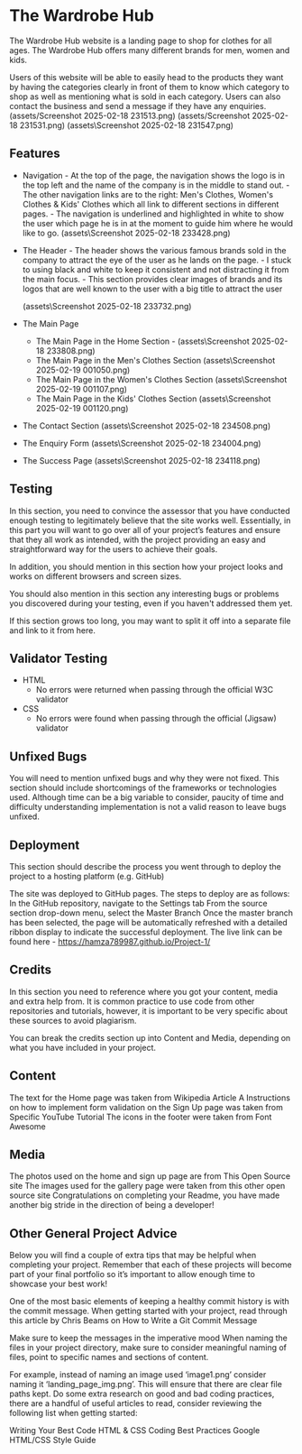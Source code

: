 # The Wardrobe Hub

The Wardrobe Hub website is a landing page to shop for clothes for all ages.
The Wardrobe Hub offers many different brands for men, women and kids.

Users of this website will be able to easily head to the products they want by having the categories clearly in front of them to know which category to shop as well as mentioning what is sold in each category.
Users can also contact the business and send a message if they have any enquiries.
(assets/Screenshot 2025-02-18 231513.png)
(assets/Screenshot 2025-02-18 231531.png)
(assets\Screenshot 2025-02-18 231547.png)

## Features

- Navigation - At the top of the page, the navigation shows the logo is in the top left and the name of the company is in the middle to stand out. - The other navigation links are to the right: Men's Clothes, Women's Clothes & Kids' Clothes which all link to different sections in different pages. - The navigation is underlined and highlighted in white to show the user which page he is in at the moment to guide him where he would like to go.
  (assets\Screenshot 2025-02-18 233428.png)

- The Header - The header shows the various famous brands sold in the company to attract the eye of the user as he lands on the page. - I stuck to using black and white to keep it consistent and not distracting it from the main focus. - This section provides clear images of brands and its logos that are well known to the user with a big title to attract the user

  (assets\Screenshot 2025-02-18 233732.png)

- The Main Page

  - The Main Page in the Home Section -
    (assets\Screenshot 2025-02-18 233808.png)
  - The Main Page in the Men's Clothes Section
    (assets\Screenshot 2025-02-19 001050.png)
  - The Main Page in the Women's Clothes Section
    (assets\Screenshot 2025-02-19 001107.png)
  - The Main Page in the Kids' Clothes Section
    (assets\Screenshot 2025-02-19 001120.png)

- The Contact Section
  (assets\Screenshot 2025-02-18 234508.png)

- The Enquiry Form
  (assets\Screenshot 2025-02-18 234004.png)

- The Success Page
  (assets\Screenshot 2025-02-18 234118.png)

## Testing

In this section, you need to convince the assessor that you have conducted enough testing to legitimately believe that the site works well. Essentially, in this part you will want to go over all of your project’s features and ensure that they all work as intended, with the project providing an easy and straightforward way for the users to achieve their goals.

In addition, you should mention in this section how your project looks and works on different browsers and screen sizes.

You should also mention in this section any interesting bugs or problems you discovered during your testing, even if you haven't addressed them yet.

If this section grows too long, you may want to split it off into a separate file and link to it from here.

## Validator Testing

- HTML
  - No errors were returned when passing through the official W3C validator
- CSS
  - No errors were found when passing through the official (Jigsaw) validator

## Unfixed Bugs

You will need to mention unfixed bugs and why they were not fixed. This section should include shortcomings of the frameworks or technologies used. Although time can be a big variable to consider, paucity of time and difficulty understanding implementation is not a valid reason to leave bugs unfixed.

## Deployment

This section should describe the process you went through to deploy the project to a hosting platform (e.g. GitHub)

The site was deployed to GitHub pages. The steps to deploy are as follows:
In the GitHub repository, navigate to the Settings tab
From the source section drop-down menu, select the Master Branch
Once the master branch has been selected, the page will be automatically refreshed with a detailed ribbon display to indicate the successful deployment.
The live link can be found here - https://hamza789987.github.io/Project-1/

## Credits

In this section you need to reference where you got your content, media and extra help from. It is common practice to use code from other repositories and tutorials, however, it is important to be very specific about these sources to avoid plagiarism.

You can break the credits section up into Content and Media, depending on what you have included in your project.

## Content

The text for the Home page was taken from Wikipedia Article A
Instructions on how to implement form validation on the Sign Up page was taken from Specific YouTube Tutorial
The icons in the footer were taken from Font Awesome

## Media

The photos used on the home and sign up page are from This Open Source site
The images used for the gallery page were taken from this other open source site
Congratulations on completing your Readme, you have made another big stride in the direction of being a developer!

## Other General Project Advice

Below you will find a couple of extra tips that may be helpful when completing your project. Remember that each of these projects will become part of your final portfolio so it’s important to allow enough time to showcase your best work!

One of the most basic elements of keeping a healthy commit history is with the commit message. When getting started with your project, read through this article by Chris Beams on How to Write a Git Commit Message

Make sure to keep the messages in the imperative mood
When naming the files in your project directory, make sure to consider meaningful naming of files, point to specific names and sections of content.

For example, instead of naming an image used ‘image1.png’ consider naming it ‘landing_page_img.png’. This will ensure that there are clear file paths kept.
Do some extra research on good and bad coding practices, there are a handful of useful articles to read, consider reviewing the following list when getting started:

Writing Your Best Code
HTML & CSS Coding Best Practices
Google HTML/CSS Style Guide
